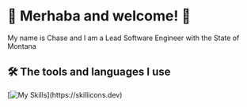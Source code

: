 # 🧿 Merhaba and welcome! 🤟

My name is Chase and I am a Lead Software Engineer with the State of Montana

## 🛠 The tools and languages I use
[![My Skills](https://skillicons.dev/icons?i=js,ts,jquery,html,css,svelte,react,elixir,solidity,kubernetes,docker,kafka,postgres,blender,)](https://skillicons.dev)

<!--
**Mox-Erit/Mox-Erit** is a ✨ _special_ ✨ repository because its `README.md` (this file) appears on your GitHub profile.

Here are some ideas to get you started:

- 🔭 I’m currently working on ...
- 🌱 I’m currently learning ...
- 👯 I’m looking to collaborate on ...
- 🤔 I’m looking for help with ...
- 💬 Ask me about ...
- 📫 How to reach me: ...
- 😄 Pronouns: ...
- ⚡ Fun fact: ...
-->
